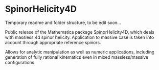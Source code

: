 # SpinorHelicity4D

Temporary readme and folder structure, to be edit soon...

Public release of the Mathematica package SpinorHelicity4D, which deals with massless 4d spinor helicity.
Application to massive case is taken into account through appropriate reference spinors.

Allows for analytic manipulation as well as numeric applications, including generation of fully rational kinematics even in mixed
massless/massive configurations.

